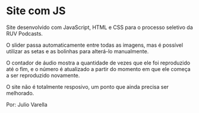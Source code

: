 # Site com JS

Site desenvolvido com JavaScript, HTML e CSS para o processo seletivo da RUV Podcasts.

O slider passa automaticamente entre todas as imagens, mas é possível utilizar as setas
e as bolinhas para alterá-lo manualmente.

O contador de áudio mostra a quantidade de vezes que ele foi reproduzido até o fim,
e o número é atualizado a partir do momento em que ele começa a ser reproduzido novamente.

O site não é totalmente resposivo, um ponto que ainda precisa ser melhorado.


Por: Julio Varella
